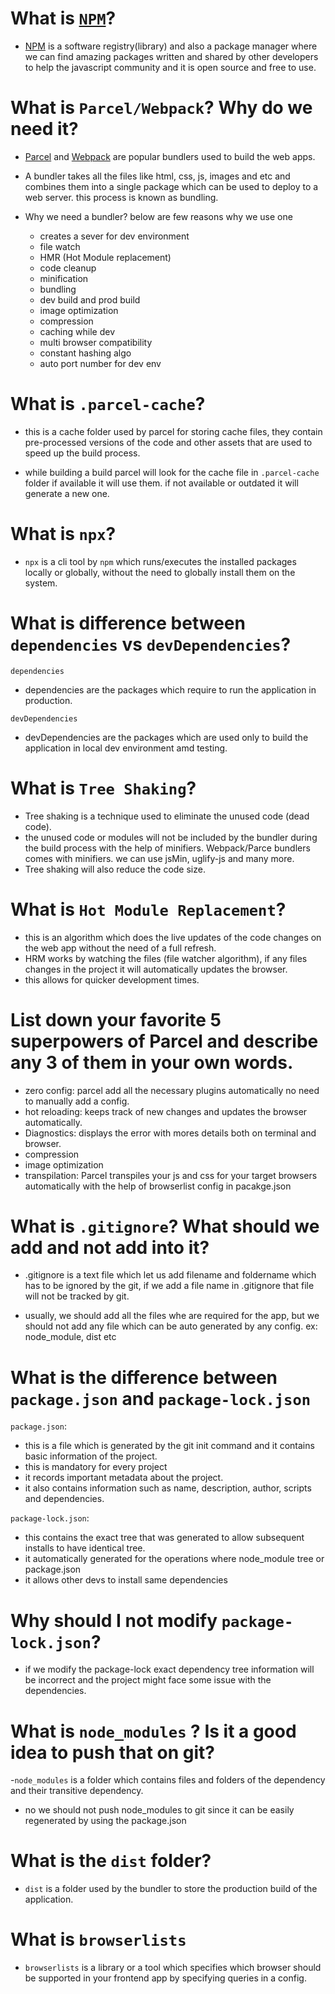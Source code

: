# What is [`NPM`](https://www.freecodecamp.org/news/what-is-npm-a-node-package-manager-tutorial-for-beginners/)?

- [NPM](https://www.npmjs.com/) is a software registry(library) and also a package manager where we can find amazing packages written and shared by other developers to help the javascript community and it is open source and free to use.

# What is `Parcel/Webpack`? Why do we need it?

- [Parcel](https://parceljs.org/) and [Webpack](https://webpack.js.org/) are popular bundlers used to build the web apps.

- A bundler takes all the files like html, css, js, images and etc and combines them into a single package which can be used to deploy to a web server. this process is known as bundling.

- Why we need a bundler? below are few reasons why we use one
  - creates a sever for dev environment
  - file watch
  - HMR (Hot Module replacement)
  - code cleanup
  - minification
  - bundling
  - dev build and prod build
  - image optimization
  - compression
  - caching while dev
  - multi browser compatibility
  - constant hashing algo
  - auto port number for dev env

# What is `.parcel-cache`?

- this is a cache folder used by parcel for storing cache files, they contain pre-processed versions of the code and other assets that are used to speed up the build process.

- while building a build parcel will look for the cache file in `.parcel-cache` folder if available it will use them. if not available or outdated it will generate a new one.

# What is `npx`?

- `npx` is a cli tool by `npm` which runs/executes the installed packages locally or globally, without the need to globally install them on the system.

# What is difference between `dependencies` vs `devDependencies`?

`dependencies`

- dependencies are the packages which require to run the application in production.

`devDependencies`

- devDependencies are the packages which are used only to build the application in local dev environment amd testing.

# What is `Tree Shaking`?

- Tree shaking is a technique used to eliminate the unused code (dead code).
- the unused code or modules will not be included by the bundler during the build process with the help of minifiers. Webpack/Parce bundlers comes with minifiers. we can use jsMin, uglify-js and many more.
- Tree shaking will also reduce the code size.

# What is `Hot Module Replacement`?

- this is an algorithm which does the live updates of the code changes on the web app without the need of a full refresh.
- HRM works by watching the files (file watcher algorithm), if any files changes in the project it will automatically updates the browser.
- this allows for quicker development times.

# List down your favorite 5 superpowers of Parcel and describe any 3 of them in your own words.

- zero config: parcel add all the necessary plugins automatically no need to manually add a config.
- hot reloading: keeps track of new changes and updates the browser automatically.
- Diagnostics: displays the error with mores details both on terminal and browser.
- compression
- image optimization
- transpilation: Parcel transpiles your js and css for your target browsers automatically with the help of browserlist config in pacakge.json

# What is `.gitignore`? What should we add and not add into it?

- .gitignore is a text file which let us add filename and foldername which has to be ignored by the git, if we add a file name in .gitignore that file will not be tracked by git.

- usually, we should add all the files whe are required for the app, but we should not add any file which can be auto generated by any config. ex: node_module, dist etc

# What is the difference between `package.json` and `package-lock.json`

`package.json`:

- this is a file which is generated by the git init command
  and it contains basic information of the project.
- this is mandatory for every project
- it records important metadata about the project.
- it also contains information such as name, description, author, scripts and dependencies.

`package-lock.json`:

- this contains the exact tree that was generated to allow subsequent installs to have identical tree.
- it automatically generated for the operations where node_module tree or package.json
- it allows other devs to install same dependencies

# Why should I not modify `package-lock.json`?

- if we modify the package-lock exact dependency tree information will be incorrect and the project might face some issue with the dependencies.

# What is `node_modules` ? Is it a good idea to push that on git?

-`node_modules` is a folder which contains files and folders of the dependency and their transitive dependency.

- no we should not push node_modules to git since it can be easily regenerated by using the package.json

# What is the `dist` folder?

- `dist` is a folder used by the bundler to store the production build of the application.

# What is `browserlists`

- `browserlists` is a library or a tool which specifies which browser should be supported in your frontend app by specifying queries in a config.
